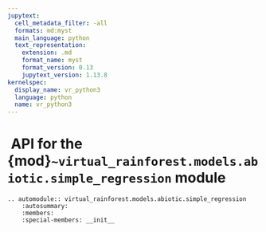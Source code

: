 ```yaml
---
jupytext:
  cell_metadata_filter: -all
  formats: md:myst
  main_language: python
  text_representation:
    extension: .md
    format_name: myst
    format_version: 0.13
    jupytext_version: 1.13.8
kernelspec:
  display_name: vr_python3
  language: python
  name: vr_python3
---
```


#  API for the {mod}`~virtual_rainforest.models.abiotic.simple_regression` module

```{eval-rst}
.. automodule:: virtual_rainforest.models.abiotic.simple_regression
    :autosummary:
    :members:
    :special-members: __init__
```
